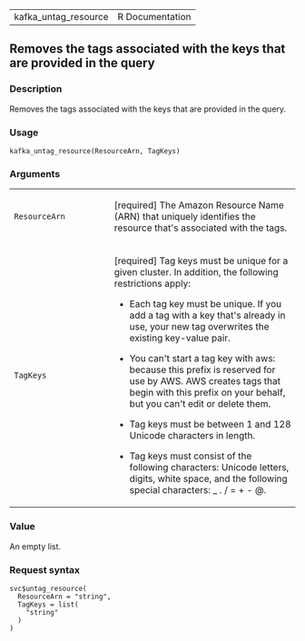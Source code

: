 <table style="width: 100%;">
<tbody>
<tr class="odd">
<td>kafka_untag_resource</td>
<td style="text-align: right;">R Documentation</td>
</tr>
</tbody>
</table>

## Removes the tags associated with the keys that are provided in the query

### Description

Removes the tags associated with the keys that are provided in the
query.

### Usage

    kafka_untag_resource(ResourceArn, TagKeys)

### Arguments

<table>
<colgroup>
<col style="width: 35%" />
<col style="width: 65%" />
</colgroup>
<tbody>
<tr class="odd">
<td><code
id="kafka_untag_resource_:_ResourceArn">ResourceArn</code></td>
<td><p>[required] The Amazon Resource Name (ARN) that uniquely
identifies the resource that's associated with the tags.</p></td>
</tr>
<tr class="even">
<td><code id="kafka_untag_resource_:_TagKeys">TagKeys</code></td>
<td><p>[required] Tag keys must be unique for a given cluster. In
addition, the following restrictions apply:</p>
<ul>
<li><p>Each tag key must be unique. If you add a tag with a key that's
already in use, your new tag overwrites the existing key-value
pair.</p></li>
<li><p>You can't start a tag key with aws: because this prefix is
reserved for use by AWS. AWS creates tags that begin with this prefix on
your behalf, but you can't edit or delete them.</p></li>
<li><p>Tag keys must be between 1 and 128 Unicode characters in
length.</p></li>
<li><p>Tag keys must consist of the following characters: Unicode
letters, digits, white space, and the following special characters: _ .
/ = + - @.</p></li>
</ul></td>
</tr>
</tbody>
</table>

### Value

An empty list.

### Request syntax

    svc$untag_resource(
      ResourceArn = "string",
      TagKeys = list(
        "string"
      )
    )
